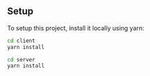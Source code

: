 ## Setup

To setup this project, install it locally using yarn:

```sh
cd client
yarn install
```

```sh
cd server
yarn install
```
